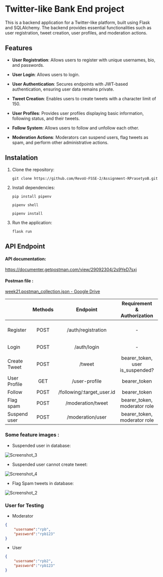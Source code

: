 # Twitter-like Bank End project

This is a backend application for a Twitter-like platform, built using Flask and SQLAlchemy. The backend provides essential functionalities such as user registration, tweet creation, user profiles, and moderation actions.

## Features

- **User Registration**: Allows users to register with unique usernames, bio, and passwords.

- **User Login**: Allows users to login.

- **User Authentication**: Secures endpoints with JWT-based authentication, ensuring user data remains private.

- **Tweet Creation**: Enables users to create tweets with a character limit of 150.

- **User Profiles**: Provides user profiles displaying basic information, following status, and their tweets.

- **Follow System**: Allows users to follow and unfollow each other.

- **Moderation Actions**: Moderators can suspend users, flag tweets as spam, and perform other administrative actions.
  
  
  

## Instalation

1. Clone the repository:
   
   ```
   git clone https://github.com/RevoU-FSSE-2/Assignment-RPrasetyoB.git
   ```

2. Install dependencies:
   
   ```
   pip install pipenv
   ```
   
   ```
   pipenv shell
   ```
   
   ```
   pipenv install
   ```

3. Run the application:
   
   ```
   flask run
   ```



## API Endpoint

#### API documentation:

https://documenter.getpostman.com/view/29092304/2s9YeD7sxj



#### Postman file :

[week21.postman_collection.json - Google Drive](https://drive.google.com/file/d/1I-ZAI0Ltrneg7fRYU1R4NQBLAEKiKoBb/view?usp=sharing)

|              | Methods | Endpoint                   | Requirement & Authorization | Body                    |
|:------------ |:-------:|:--------------------------:|:------------------:|:-----------------------:|
| Register     | POST    | /auth/registration         | -                  | username, bio, password |
| Login        | POST    | /auth/login                | -                  | username, password      |
| Create Tweet | POST    | /tweet                     | bearer_token, user is_suspended? | tweet                   |
| User Profile | GET     | /user-profile              | bearer_token              | -                       |
| Follow       | POST    | /following/:target_user.id | bearer_token              | -                       |
| Flag spam    | POST    | /moderation/tweet          | bearer_token, moderator role     | tweet.id, is_spam       |
| Suspend user | POST    | /moderation/user           | bearer_token, moderator role     | user.id, is_suspended   |

### Some feature images :
- Suspended user in database: <br>

![Screenshot_3](https://github.com/RevoU-FSSE-2/Assignment-RPrasetyoB/assets/129088807/5057ebcd-8c8a-4da3-8962-baf613579a23)

- Suspended user cannot create tweet: <br>

![Screenshot_4](https://github.com/RevoU-FSSE-2/Assignment-RPrasetyoB/assets/129088807/73b50eb6-95d2-4076-962b-fe519ea6a50b)

- Flag Spam tweets in database: <br>

![Screenshot_2](https://github.com/RevoU-FSSE-2/Assignment-RPrasetyoB/assets/129088807/a20e1166-5bb3-477e-8e67-f02206c4c37e)


### User for Testing

- Moderator

```json
{
    "username":"rpb",
    "password":"rpb123"
}
```

- User

```json
{
    "username":"rpb2",
    "password":"rpb123"
}
```
